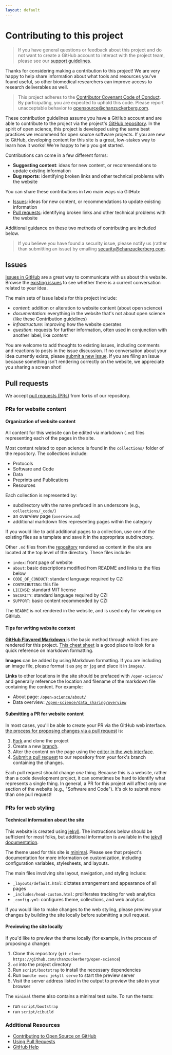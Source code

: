 ```yaml
---
layout: default
---
```


# Contributing to this project

> If you have general questions or feedback about this project
> and do not want to create a GitHub account to interact with the project team,
> please see our [support guidelines](/open-science/SUPPORT).

Thanks for considering making a contribution to this project!
We are very happy to help share information about what tools and resources you've found useful,
so other biomedical researchers can improve access to research deliverables as well.

> This project adheres to the [Contributor Covenant Code of Conduct](/open-science/CODE_OF_CONDUCT).
> By participating, you are expected to uphold this code.
> Please report unacceptable behavior to <opensource@chanzuckerberg.com>.

These contribution guidelines assume you have a GitHub account
and are able to contribute to the project via the project's [GitHub repository](https://github.com/chanzuckerberg/open-science).
In the spirit of open science,
this project is developed using the same best practices we recommend for open source software projects.
If you are new to GitHub,
developing content for this site is a great, low-stakes way to learn how it works!
We're happy to help you get started.

Contributions can come in a few different forms:

- **Suggesting content**: ideas for new content, or recommendations to update existing information
- **Bug reports**: identifying broken links and other technical problems with the website

You can share these contributions in two main ways via GitHub:

- [Issues](#issues): ideas for new content, or recommendations to update existing information
- [Pull requests](#pull-requests): identifying broken links and other technical problems with the website

Additional guidance on these two methods of contributing are included below.

> If you believe you have found a security issue,
> please notify us (rather than submitting an issue)
> by emailing <security@chanzuckerberg.com>.

## Issues

[Issues in GitHub](https://docs.github.com/en/issues/tracking-your-work-with-issues/about-issues) are a great way to communicate with us about this website.
Browse the [existing issues](https://github.com/chanzuckerberg/open-science/issues) to see whether there is a current conversation related to your idea.

The main sets of issue labels for this project include:

- *content*: addition or alteration to website content (about open science)
- *documentation*: everything in the website that's not about open science (like these Contribution guidelines)
- *infrastructure*: improving how the website operates
- *question*: requests for further information, often used in conjunction with another label, like *content*

You are welcome to add thoughts to existing issues,
including comments and reactions to posts in the issue discussion.
If no conversation about your idea currently exists,
please [submit a new issue](https://github.com/chanzuckerberg/open-science/issues/new).
If you are filing an issue because something isn't rendering correctly on the website,
we appreciate you sharing a screen shot!

## Pull requests

We accept [pull requests (PRs)](https://docs.github.com/en/github/collaborating-with-pull-requests/proposing-changes-to-your-work-with-pull-requests/about-pull-requests) from forks of our repository.

### PRs for website content

#### Organization of website content

All content for this website can be edited via markdown (`.md`)
files representing each of the pages in the site.

Most content related to open science is found in the `collections/` folder of the repository.
The collections include:

- Protocols
- Software and Code
- Data
- Preprints and Publications
- Resources

Each collection is represented by:

- subdirectory with the name prefaced in an underscore (e.g., `collections/_code/`)
- an overview page (`overview.md`)
- additional markdown files representing pages within the category

If you would like to add additional pages to a collection,
use one of the existing files as a template and save it in the appropriate subdirectory.

Other `.md` files from the [repository](https://github.com/chanzuckerberg/open-science/)
rendered as content in the site are located at the top level of the directory.
These files include:

- `index`: front page of website
- `about`: basic descriptions modified from README and links to the files below
- `CODE_OF_CONDUCT`: standard language required by CZI
- `CONTRIBUTING`: this file
- `LICENSE`: standard MIT license
- `SECURITY`: standard language required by CZI
- `SUPPORT`: basic content recommended by CZI

The `README` is not rendered in the website,
and is used only for viewing on GitHub.

#### Tips for writing website content

[**GitHub Flavored Markdown** ](https://github.github.com/gfm/)
is the basic method through which files are rendered for this project.
[This cheat sheet](https://guides.github.com/pdfs/markdown-cheatsheet-online.pdf)
is a good place to look for a quick reference on markdown formatting.

**Images** can be added by using Markdown formatting.
If you are including an image file,
please format it as `png` or `jpg` and place it in `images/`.

**Links** to other locations in the site should be prefaced with `/open-science/`
and generally reference the location and filename of the markdown file containing the content.
For example:

- About page: [`/open-science/about/`](/open-science/about/)
- Data overview: [`/open-science/data_sharing/overview`](/open-science/data_sharing/overview)

#### Submitting a PR for website content

In most cases, you'll be able to create your PR via the GitHub web interface.
[the process for proposing changes via a pull request](https://guides.github.com/introduction/flow/) is:

1. [Fork](https://github.com/chanzuckerberg/open-science/fork) and clone the project
2. Create a new [branch](https://docs.github.com/en/github/collaborating-with-pull-requests/proposing-changes-to-your-work-with-pull-requests/creating-and-deleting-branches-within-your-repository).
3. Alter the content on the page using the [editor in the web interface](https://docs.github.com/en/repositories/working-with-files/managing-files/editing-files).
4. [Submit a pull request](https://github.com/chanzuckerberg/open-science/compare) to our repository from your fork's branch containing the changes.

Each pull request should change *one* thing. Because this is a website, rather than a code development project, it can sometimes be hard to identify what represents a single thing. In general, a PR for this project will affect only one section of the website (e.g., "Software and Code"). It's ok to submit more than one pull request!

### PRs for web styling

#### Technical information about the site

This website is created using [jekyll](https://jekyllrb.com/).
The instructions below should be sufficient for most folks,
but additional information is available in the [jekyll documentation](https://jekyllrb.com/docs/).

The theme used for this site is [minimal](https://github.com/pages-themes/minimal).
Please see that project's documentation for more information on customization, 
including configuration variables, stylesheets, and layouts.

The main files involving site layout, navigation, and styling include:

- `_layouts/default.html`: dictates arrangement and appearance of all pages
- `_includes/head-custom.html`: proliferates tracking for web analytics
- `_config.yml`: configures theme, collections, and web analytics

If you would like to make changes to the web styling,
please preview your changes by building the site locally before submitting a pull request.

#### Previewing the site locally

If you'd like to preview the theme locally (for example, in the process of proposing a change):

1. Clone this repository (`git clone https://github.com/chanzuckerberg/open-science`)
2. `cd` into the project directory
3. Run `script/bootstrap` to install the necessary dependencies
4. Run `bundle exec jekyll serve` to start the preview server
5. Visit the server address listed in the output to preview the site in your browser

The `minimal` theme also contains a minimal test suite. 
To run the tests:

- run `script/bootstrap`
- run `script/cibuild`

### Additional Resources

* [Contributing to Open Source on GitHub](https://guides.github.com/activities/contributing-to-open-source/)
* [Using Pull Requests](https://help.github.com/articles/using-pull-requests/)
* [GitHub Help](https://help.github.com)
